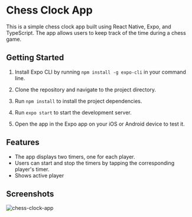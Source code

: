 # Chess Clock App

This is a simple chess clock app built using React Native, Expo, and TypeScript. The app allows users to keep track of the time during a chess game. 

## Getting Started

1. Install Expo CLI by running `npm install -g expo-cli` in your command line.

2. Clone the repository and navigate to the project directory.

3. Run `npm install` to install the project dependencies.

4. Run `expo start` to start the development server.

5. Open the app in the Expo app on your iOS or Android device to test it.

## Features

- The app displays two timers, one for each player.
- Users can start and stop the timers by tapping the corresponding player's timer.
- Shows active player

## Screenshots

![chess-clock-app](https://user-images.githubusercontent.com/70272280/214617722-33ed5bde-1cb0-4a6f-acd5-e23b0b278485.jpg)
